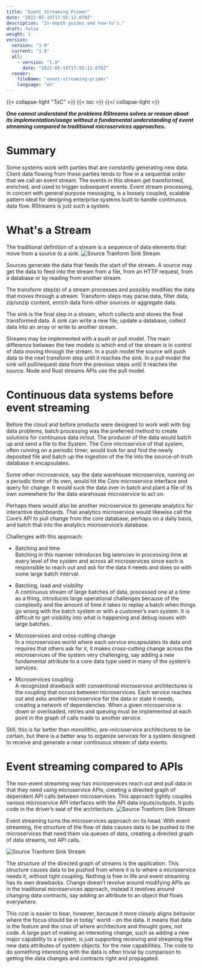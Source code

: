 ```yaml
---
title: "Event Streaming Primer"
date: "2022-05-19T17:55:12.078Z"
description: "In-depth guides and how-to's."
draft: false
weight: 1
version:
  version: "1.0"
  current: "1.0"
  all:
    - version: "1.0"
      date: "2022-05-19T17:55:12.078Z"
  render:
    fileName: "event-streaming-primer"
    language: "en"
---
```

{{< collapse-light "ToC" >}}
{{< toc  >}}
{{</ collapse-light >}}

***One cannot understand the problems RStreams solves or reason about its implementation/usage without a fundamental understanding of event streaming compared to traditional microservices approaches.***

# Summary
Some systems work with parties that are constantly generating new data.  Client data flowing from these parties tends to flow in
a sequential order that we call an event stream. The events in this stream get transformed, enriched, and used to trigger
 subsequent events. Event stream processing, in concert with general purpose messaging, is a loosely coupled, scalable pattern
 ideal for designing enterprise systems built to handle continuous data flow. RStreams is just such a system.

# What's a Stream
The traditional definition of a stream is a sequence of data elements that move from a source to a sink.
![Source Tranform Sink Stream](../../images/source-transform-sink.png "420px|center" )

Sources generate the data that feeds the start of the stream.  A source may get the data to feed into the stream from a file, from an
HTTP request, from a database or by reading from another stream.

The transform step(s) of a stream processes and possibly modifies the data that moves through a stream.  Transform steps may parse data,
filter data, zip/unzip content, enrich data form other sources or aggregate data.

The sink is the final step in a stream, which collects and stores the final transformed data.  A sink can write a new file, update a
database, collect data into an array or write to another stream.

Streams may be implemented with a push or pull model.  The main difference between the two models is which end of the stream is in
control of data moving through the stream.  In a push model the source will push data to the next transform step until it reaches
the sink.  In a pull model the sink will pull/request data from the previous steps until it reaches the source.  Node and Rust
streams APIs use the pull model.

# Continuous data systems before event streaming
Before the cloud and before products were designed to work well with big data problems, batch processing was the preferred method to
create solutions for continuous data in/out.  The producer of the data would batch up and send a file to the System.  The Core
microservice of that system, often running on a periodic timer, would look for and find the newly deposited file and batch up the
ingestion of the file into the source-of-truth database it encapsulates.

Some other microservice, say the data warehouse microservice, running on a periodic timer of its own, would hit the Core microservice
interface and query for change.  It would suck the data over in batch and plant a file of its own somewhere for the data warehouse
microservice to act on.

Perhaps there would also be another microservice to generate analytics for interactive dashboards.  That analytics microservice would
likewise call the Core’s API to pull change from the core database, perhaps on a daily basis, and batch that into the analytics
microservice’s database.

Challenges with this approach:

* Batching and time  
Batching in this manner introduces big latencies in processing time at every level of the system and across all microservices since
each is responsible to reach out and ask for the data it needs and does so with some large batch interval.

* Batching, load and visibility  
A continuous stream of large batches of data, processed one at a time as a thing, introduces large operational challenges because of
the complexity and the amount of time it takes to replay a batch when things go wrong with the batch system or with a customer’s own
system.  It is difficult to get visibility into what is happening and debug issues with large batches.

* Microservices and cross-cutting change  
In a microservices world where each service encapsulates its data and requires that others ask for it,  it makes cross-cutting change
across the microservices of the system very challenging, say adding a new fundamental attribute to a core data type used in many of
the system’s services.

* Microservices coupling  
A recognized drawback with conventional microservice architectures is the coupling that occurs between microservices. Each service
reaches out and asks another microservice for the data or state it needs, creating a network of dependencies.  When a given
microservice is down or overloaded, retries and queuing must be implemented at each point in the graph of calls made to another service.

Still, this is far better than monolithic, pre-microservice architectures to be certain, but there is a better way to organize
services for a system designed to receive and generate a near continuous stream of data events.

# Event streaming compared to APIs
The non-event streaming way has microservices reach out and pull data in that they need using microservice APIs, creating a directed
graph of dependent API calls between microservices.  This approach tightly couples various microservice API interfaces with the API
data inputs/outputs.  It puts code in the driver’s seat of the architecture.
![Source Tranform Sink Stream](../../images/api-graph-of-calls.png "550px|center" )

Event streaming turns the microservices approach on its head.  With event streaming, the structure of the flow of data causes data
to be pushed to the microservices that need them via queues of data, creating a directed graph of data streams, not API calls.

![Source Tranform Sink Stream](../../images/stream-graph.png "550px|center" )

The structure of the directed graph of streams is the application.  This structure causes data to be pushed from where it is to where
a microservice needs it, without tight coupling.  Nothing is free in life and event streaming has its own drawbacks.  Change doesn’t
revolve around modifying APIs as in the traditional microservices approach, instead it revolves around changing data contracts, say
adding an attribute to an object that flows everywhere.  

This cost is easier to bear, however, because it more closely aligns behavior where the focus should be in today' world - on the data.
It means that data is the feature and the crux of where architecture and thought goes, not code.  A large part of making an
interesting change, such as adding a new major capability to a system, is just supporting receiving and streaming the new data
attributes of system objects. for the new capabilities.  The code to do something interesting with the data is often trivial by
comparison to getting the data changes and contracts right and propagated.
